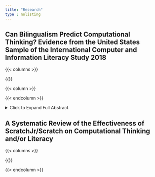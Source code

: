 ```yaml
---
title: "Research"
type : nolisting
---
```


## Can Bilingualism Predict Computational Thinking? Evidence from the United States Sample of the International Computer and Information Literacy Study 2018

{{< columns >}}

{{<figure-a src="/media/research/Master.png">}}

{{< column >}}


{{< endcolumn >}}

<details>
<summary>Click to Expand Full Abstract. </summary>
<p style="text-align: justify;">
Numerous studies have explored the cognitive advantages of bilingualism,
highlighting its potential to enhance various cognitive abilities. Understanding these
associations can help educators and parents support bilingual students in leveraging their
cognitive strengths to achieve their full potential. However, the relationship between
bilingualism and computational thinking (CT) remains under-researched. The purpose of this
study is to investigate whether bilingualism predicts higher computational thinking
performance, using hierarchical regression analysis on data from the U.S. sample of the
International Computer and Information Literacy Study (ICILS) 2018. Results revealed that
after controlling for gender, race/ethnicity, socioeconomic status, immigration status,
computer experience, and self-efficacy in information and communications technology,
bilingual students scored lower on computational thinking tests than their monolingual peers.
These findings challenge the notion of cognitive advantages associated with bilingualism,
suggesting that its benefits may not extend to all cognitive domains. Furthermore, the study
identifies limitations in current measures of bilingual status and calls for future research to
examine how the complexity of bilingual experiences influences diverse cognitive skills.
</p>
</details>




## A Systematic Review of the Effectiveness of ScratchJr/Scratch on Computational Thinking and/or Literacy 

{{< columns >}}

{{<figure-a src="/media/research/ResearchPoster.png">}}


{{< endcolumn >}}